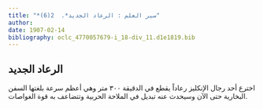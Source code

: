 ```yaml
---
title: "*سير العلم : الرعاد الجديد*.  2(6)"
author: 
date: 1907-02-14
bibliography: oclc_4770057679-i_18-div_11.d1e1819.bib
---
```




##  الرعاد الجديد 


 اخترع  أحد  رجال الإنكليز رعاداً يقطع في الدقيقة  ٣٠٠  متر وهي أعظم سرعة بلغتها السفن البخارية حتى الآن وسيحدث عنه تبديل في الملاحة الحربية وتتضاعف به قوة الغواصات. 
